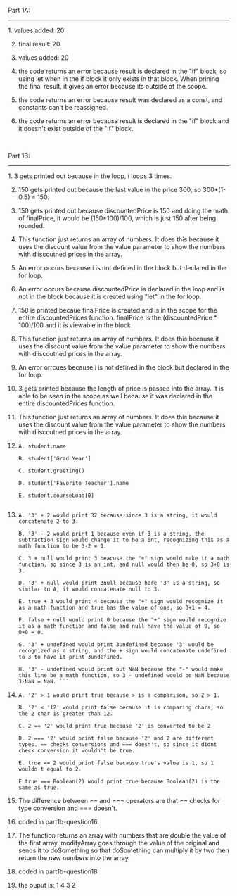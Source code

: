 Part 1A:
<hr>
1. values added: 20

2. final result: 20

3. values added: 20

4. the code returns an error because result is declared in the "if" block, so using let when in the if block it only exists in that block. When prining the final result, it gives an error because its outside of the scope.

5. the code returns an error because result was declared as a const, and constants can't be reassigned.

6. the code returns an error because result is declared in the "if" block and it doesn't exist outside of the "if" block.

<br>

Part 1B:
<hr>
1. 3 gets printed out because in the loop, i loops 3 times.

2. 150 gets printed out because the last value in the price 300, so 300*(1-0.5) = 150.

3. 150 gets printed out because discountedPrice is 150 and doing the math of finalPrice, it would be (150*100)/100, which is just 150 after being rounded.

4. This function just returns an array of numbers. It does this because it uses the discount value from the value parameter to show the numbers with diiscoutned prices in the array.

5. An error occurs because i is not defined in the block but declared in the for loop.
6. An error occurs because discountedPrice is declared in the loop and is not in the block because it is created using "let" in the for loop.

7. 150 is printed becaue finalPrice is created and is in the scope for the entire discountedPrices function. finalPrice is the (discountedPrice * 100)/100 and it is viewable in the block.

8. This function just returns an array of numbers. It does this because it uses the discount value from the value parameter to show the numbers with diiscoutned prices in the array. 

9.  An error orrcues because i is not defined in the block but declared in the for loop.

10. 3 gets printed because the length of price is passed into the array. It is able to be seen in the scope as well because it was declared 
in the entire discountedPrices function.

11. This function just returns an array of numbers. It does this because it uses the discount value from the value parameter to show the numbers with diiscoutned prices in the array.

12.
    ```
    A. student.name

    B. student['Grad Year']
    
    C. student.greeting()

    D. student['Favorite Teacher'].name
    
    E. student.courseLoad[0]


1.  
    ```
    A. '3' + 2 would print 32 because since 3 is a string, it would concatenate 2 to 3.
    
    B. '3' - 2 would print 1 because even if 3 is a string, the subtraction sign would change it to be a int, recognizing this as a math function to be 3-2 = 1.
    
    C. 3 + null would print 3 beacuse the "+" sign would make it a math function, so since 3 is an int, and null would then be 0, so 3+0 is 3.
    
    D. '3' + null would print 3null because here '3' is a string, so similar to A, it would concatenate null to 3.
    
    E. true + 3 would print 4 because the "+" sign would recognize it as a math function and true has the value of one, so 3+1 = 4.
    
    F. false + null would print 0 because the "+" sign would recognize it as a math function and false and null have the value of 0, so 0+0 = 0.
    
    G. '3' + undefined would print 3undefined because '3' would be recognized as a string, and the + sign would concatenate undefined to 3 to have it print 3undefined.
    
    H. '3' - undefined would print out NaN because the "-" would make this line be a math function, so 3 - undefined would be NaN because 3-NaN = NaN. ```

14.
    ```
    A. '2' > 1 would print true because > is a comparison, so 2 > 1.
   
    B. '2' < '12' would print false because it is comparing chars, so the 2 char is greater than 12.
   
    C. 2 == '2' would print true because '2' is converted to be 2
   
    D. 2 === '2' would print false because '2' and 2 are different types. == checks conversions and === doesn't, so since it didnt check conversion it wouldn't be true.
    
    E. true == 2 would print false because true's value is 1, so 1 wouldn't equal to 2.
    
    F true === Boolean(2) would print true because Boolean(2) is the same as true. 
    ```

15.  The difference between == and === operators are that == checks for type conversion and === doesn't.

16.  coded in part1b-question16.

17.  The function returns an array with numbers that are double the value of the first array. modifyArray goes through the value of the original and sends it to doSomething so that doSomething can multiply it by two then return the new numbers into the array.

18.  coded in part1b-question18

19.  the ouput is:
    1
    4
    3
    2
    